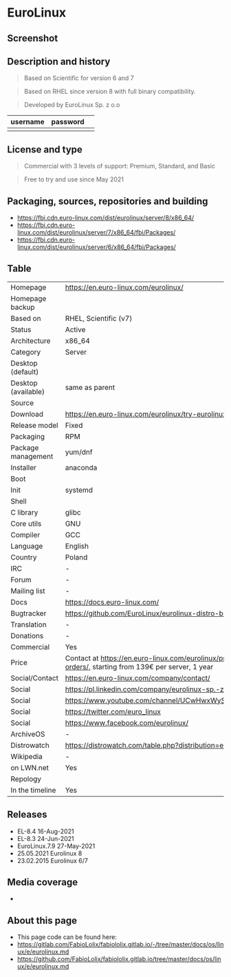 # EuroLinux

## Screenshot


## Description and history

> Based on Scientific for version 6 and 7

> Based on RHEL since version 8 with full binary compatibility.

> Developed by EuroLinux Sp. z o.o

| username | password |  |
|----------|----------|--|
|  |  |  |


## License and type

> Commercial with 3 levels of support: Premium, Standard, and Basic

> Free to try and use since May 2021


## Packaging, sources, repositories and building

>

* https://fbi.cdn.euro-linux.com/dist/eurolinux/server/8/x86_64/
* https://fbi.cdn.euro-linux.com/dist/eurolinux/server/7/x86_64/fbi/Packages/
* https://fbi.cdn.euro-linux.com/dist/eurolinux/server/6/x86_64/fbi/Packages/


## Table

|                       |  |
|-----------------------|--|
| Homepage              | <https://en.euro-linux.com/eurolinux/> |
| Homepage backup       |  |
| Based on              | RHEL, Scientific (v7) |
| Status                | Active |
| Architecture          | x86_64 |
| Category              | Server |
| Desktop (default)     |  |
| Desktop (available)   | same as parent |
| Source                |  |
| Download              | <https://en.euro-linux.com/eurolinux/try-eurolinux/> |
| Release model         | Fixed |
| Packaging             | RPM |
| Package management    | yum/dnf |
| Installer             | anaconda |
| Boot                  |  |
| Init                  | systemd |
| Shell                 |  |
| C library             | glibc |
| Core utils            | GNU |
| Compiler              | GCC |
| Language              | English |
| Country               | Poland |
| IRC                   | - |
| Forum                 | - |
| Mailing list          | - |
| Docs                  | <https://docs.euro-linux.com/> |
| Bugtracker            | <https://github.com/EuroLinux/eurolinux-distro-bugs-and-rfc> |
| Translation           | - |
| Donations             | - |
| Commercial            | Yes |
| Price                 | Contact at <https://en.euro-linux.com/eurolinux/pricing-and-orders/>, starting from 139€ per server, 1 year |
| Social/Contact        | <https://en.euro-linux.com/company/contact/> |
| Social                | <https://pl.linkedin.com/company/eurolinux-sp.-z-o.o.> |
| Social                | <https://www.youtube.com/channel/UCwHwxWySqqWlB4YajqTBPTg> |
| Social                | <https://twitter.com/euro_linux> |
| Social                | <https://www.facebook.com/eurolinux/> |
| ArchiveOS             | - |
| Distrowatch           | <https://distrowatch.com/table.php?distribution=eurolinux> |
| Wikipedia             | - |
| on LWN.net            | Yes |
| Repology              |  |
| In the timeline       | Yes |


## Releases

* EL-8.4 16-Aug-2021
* EL-8.3 24-Jun-2021
* EuroLinux.7.9 27-May-2021
* 25.05.2021 Eurolinux 8
* 23.02.2015 Eurolinux 6/7


## Media coverage

* 


## About this page

* This page code can be found here:
* <https://gitlab.com/FabioLolix/fabiololix.gitlab.io/-/tree/master/docs/os/linux/e/eurolinux.md>
* <https://github.com/FabioLolix/fabiololix.gitlab.io/tree/master/docs/os/linux/e/eurolinux.md>
